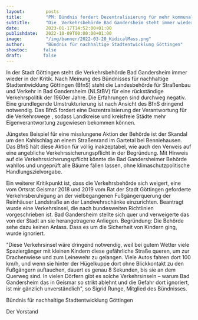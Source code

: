 ```yaml
---
layout:        posts
title:         "PM: Bündnis fordert Dezentralisierung für mehr kommunale Eigenverantwortung im Verkehr"
subtitle:      "Die  Verkehrsbehörde Bad Gandersheim steht immer wieder in der Kritik"
date:          2023-01-17T14:52:00+01:00
publishdate:   2022-10-09T00:00:00+01:00
image:         "/img/banner/2022-03-20_KidicalMass.png"
author:        "Bündnis für nachhaltige Stadtentwicklung Göttingen"
showtoc:      false
draft:        false
---
```


In der Stadt Göttingen steht die Verkehrsbehörde Bad Gandersheim immer wieder in der Kritik. Nach Meinung des Bündnisses für nachhaltige Stadtentwicklung Göttingen (BfnS) steht die Landesbehörde für Straßenbau und Verkehr in Bad Gandersheim (NLStBV) für eine rückständige Verkehrspolitik der 1960er Jahre. Die Erfahrungen sind durchweg negativ. Eine grundlegende Umstrukturierung ist nach Ansicht des BfnS dringend notwendig. Das BfnS fordert eine Dezentralisierung der Verantwortung für die Verkehrswege , sodass Landkreise und kreisfreie Städte mehr Eigenverantwortung zugewiesen bekommen können.

Jüngstes Beispiel für eine misslungene Aktion der Behörde ist der Skandal um den Kahlschlag an einem Straßenrand im Gartetal bei Benniehausen. Das BfnS hält diese Aktion für völlig inakzeptabel, wie auch den Verweis auf eine angebliche Verkehrssicherungspflicht in der Begründung. Mit Hinweis auf die Verkehrssicherungspflicht könnte die Bad Gandersheimer Behörde wahllos und ungeprüft alle Bäume fällen lassen, ohne klimaschutzpolitische Handlungszielvorgabe.

Ein weiterer Kritikpunkt ist, dass die Verkehrsbehörde sich weigert, eine vom Ortsrat Geismar 2018 und 2019 vom Rat der Stadt Göttingen geforderte Verkehrsberuhigung an der vielbegangenen Fußgängerquerung der Reinhäuser Landstraße an der Landwehrschänke einzurichten. Beantragt wurde eine Verkehrsinsel, die nach bundesweiten Richtlinien vorgeschrieben ist. Bad Gandersheim stellte sich quer und verweigerte das von der Stadt an sie herangetragene Anliegen. Begründung: Die Behörde sehe dazu keinen Anlass. Dass es um die Sicherheit von Kindern ging, wurde ignoriert.

"Diese Verkehrsinsel wäre dringend notwendig, weil bei gutem Wetter viele Spaziergänger mit kleinen Kindern diese gefährliche Straße queren, um zur Drachenwiese und zum Leinewehr zu gelangen. Viele Autos fahren dort 100 km/h, und wenn sie hinter der Hügelkuppe dort ohne Blickkontakt zu den Fußgängern auftauchen, dauert es genau 8 Sekunden, bis sie an dem Querweg sind. In vielen Dörfern gibt es solche Verkehrsinseln – warum Bad Gandersheim das in Geismar so strikt ablehnt und die Gefahr dort ignoriert, ist mir gänzlich unverständlich", so Sigrid Runge, Mitglied des Bündnisses.

 	

Bündnis für nachhaltige Stadtentwicklung Göttingen

 Der Vorstand 


